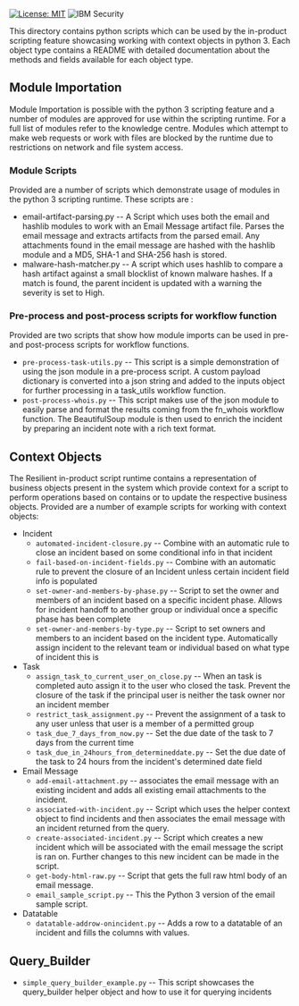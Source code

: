 [![License: MIT](https://img.shields.io/badge/License-MIT-yellow.svg)](https://opensource.org/licenses/MIT)
![IBM Security](./IBM_Security_lockup_pos_RGB.png)

This directory contains python scripts which can be used by the in-product scripting feature showcasing working with context objects in python 3\. Each object type contains a README with detailed documentation about the methods and fields available for each object type.

## Module Importation

Module Importation is possible with the python 3 scripting feature and a number of modules are approved for use within the scripting runtime. For a full list of modules refer to the knowledge centre. Modules which attempt to make web requests or work with files are blocked by the runtime due to restrictions on network and file system access.

### Module Scripts

Provided are a number of scripts which demonstrate usage of modules in the python 3 scripting runtime. These scripts are :

+ email-artifact-parsing.py -- A Script which uses both the email and hashlib modules to work with an Email Message artifact file. Parses the email message and extracts artifacts from the parsed email. Any attachments found in the email message are hashed with the hashlib module and a MD5, SHA-1 and SHA-256 hash is stored.
+ malware-hash-matcher.py -- A script which uses hashlib to compare a hash artifact against a small blocklist of known malware hashes. If a match is found, the parent incident is updated with a warning the severity is set to High.

### Pre-process and post-process scripts for workflow function

Provided are two scripts that show how module imports can be used in pre- and post-process scripts for workflow functions.

+ `pre-process-task-utils.py` -- This script is a simple demonstration of using the json module in a pre-process script. A custom payload dictionary is converted into a json string and added to the inputs object for further processing in a task_utils workflow function.
+ `post-process-whois.py` -- This script makes use of the json module to easily parse and format the results coming from the fn_whois workflow function. The BeautifulSoup module is then used to enrich the incident by preparing an incident note with a rich text format.

## Context Objects

The Resilient in-product script runtime contains a representation of business objects present in the system which provide context for a script to perform operations based on contains or to update the respective business objects. Provided are a number of example scripts for working with context objects:

+ Incident
  + `automated-incident-closure.py` -- Combine with an automatic rule to close an incident based on some conditional info in that incident
  + `fail-based-on-incident-fields.py` -- Combine with an automatic rule to prevent the closure of an Incident unless certain incident field info is populated
  + `set-owner-and-members-by-phase.py` -- Script to set the owner and members of an incident based on a specific incident phase. Allows for incident handoff to another group or individual once a specific phase has been complete
  + `set-owner-and-members-by-type.py` -- Script to set owners and members to an incident based on the incident type. Automatically assign incident to the relevant team or individual based on what type of incident this is
+ Task
  + `assign_task_to_current_user_on_close.py` -- When an task is completed auto assign it to the user who closed the task. Prevent the closure of the task if the principal user is neither the task owner nor an incident member
  + `restrict_task_assignment.py` -- Prevent the assignment of a task to any user unless that user is a member of a permitted group
  + `task_due_7_days_from_now.py` -- Set the due date of the task to 7 days from the current time
  + `task_due_in_24hours_from_determineddate.py` -- Set the due date of the task to 24 hours from the incident's determined date field
+ Email Message
  + `add-email-attachment.py` -- associates the email message with an existing incident and adds all existing email attachments to the incident.
  + `associated-with-incident.py` -- Script which uses the  helper context object to find incidents and then associates the email message with an incident returned from the query.
  + `create-associated-incident.py` -- Script which creates a new incident which will be associated with the email message the script is ran on. Further changes to this new incident can be made in the script.
  + `get-body-html-raw.py` -- Script that gets the full raw html body of an email message.
  + `email_sample_script.py` -- This the Python 3 version of the email sample script.
+ Datatable
  + `datatable-addrow-onincident.py` -- Adds a row to a datatable of an incident and fills the columns with values.

## Query_Builder

+ `simple_query_builder_example.py` -- This script showcases the query_builder helper object and how to use it for querying incidents
